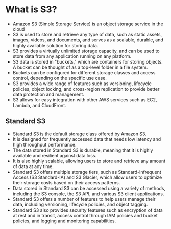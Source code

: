 # What is S3?

- Amazon S3 (Simple Storage Service) is an object storage service in the cloud
- S3 is used to store and retrieve any type of data, such as static assets, images, videos, and documents, and serves as a scalable, durable, and highly available solution for storing data.
- S3 provides a virtually unlimited storage capacity, and can be used to store data from any application running on any platform.
- S3 data is stored in "buckets," which are containers for storing objects. A bucket can be thought of as a top-level folder in a file system.
- Buckets can be configured for different storage classes and access control, depending on the specific use case.
- S3 provides a wide range of features such as versioning, lifecycle policies, object locking, and cross-region replication to provide better data protection and management.
- S3 allows for easy integration with other AWS services such as EC2, Lambda, and CloudFront.

## Standard S3
- Standard S3 is the default storage class offered by Amazon S3.
- It is designed for frequently accessed data that needs low latency and high throughput performance.
- The data stored in Standard S3 is durable, meaning that it is highly available and resilient against data loss.
- It is also highly scalable, allowing users to store and retrieve any amount of data at any time.
- Standard S3 offers multiple storage tiers, such as Standard-Infrequent Access (S3 Standard-IA) and S3 Glacier, which allow users to optimize their storage costs based on their access patterns.
- Data stored in Standard S3 can be accessed using a variety of methods, including the S3 console, the S3 API, and various S3 client applications.
- Standard S3 offers a number of features to help users manage their data, including versioning, lifecycle policies, and object tagging.
- Standard S3 also provides security features such as encryption of data at rest and in transit, access control through IAM policies and bucket policies, and logging and monitoring capabilities.

